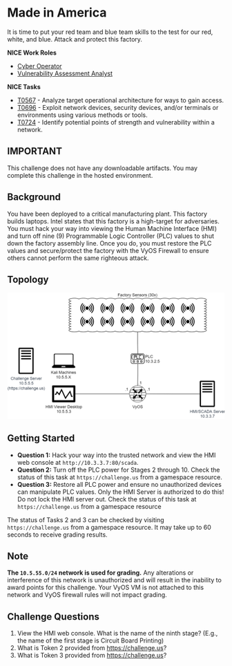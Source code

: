 # Made in America

It is time to put your red team and blue team skills to the test for our red, white, and blue. Attack and protect this factory. 

**NICE Work Roles** 

- [Cyber Operator](https://niccs.cisa.gov/workforce-development/nice-framework/work-roles/cyber-operator)
- [Vulnerability Assessment Analyst](https://niccs.cisa.gov/workforce-development/nice-framework/work-roles/vulnerability-assessment-analyst)

**NICE Tasks**

- [T0567](https://niccs.cisa.gov/workforce-development/nice-framework/tasks/t0567) - Analyze target operational architecture for ways to gain access.
- [T0696](https://niccs.cisa.gov/workforce-development/nice-framework/tasks/t0696) - Exploit network devices, security devices, and/or terminals or environments using various methods or tools.
- [T0724](https://niccs.cisa.gov/workforce-development/nice-framework/tasks/t0724) - Identify potential points of strength and vulnerability within a network.

## IMPORTANT

This challenge does not have any downloadable artifacts. You may complete this challenge in the hosted environment.

## Background

You have been deployed to a critical manufacturing plant. This factory builds laptops. Intel states that this factory is a high-target for adversaries. You must hack your way into viewing the Human Machine Interface (HMI) and turn off nine (9) Programmable Logic Controller (PLC) values to shut down the factory assembly line. Once you do, you must restore the PLC values and secure/protect the factory with the VyOS Firewall to ensure others cannot perform the same righteous attack.

## Topology

![c42-topology-1531999556.png](c42-topology-1531999556.png)

## Getting Started

- **Question 1:** Hack your way into the trusted network and view the HMI web console at `http://10.3.3.7:80/scada`.
- **Question 2:** Turn off the PLC power for Stages 2 through 10. Check the status of this task at `https://challenge.us` from a gamespace resource. 
- **Question 3:** Restore all PLC power and ensure no unauthorized devices can manipulate PLC values. Only the HMI Server is authorized to do this! Do not lock the HMI server out. Check the status of this task at `https://challenge.us` from a gamespace resource

The status of Tasks 2 and 3 can be checked by visiting `https://challenge.us` from a gamespace resource.  It may take up to 60 seconds to receive grading results. 

## Note
**The `10.5.55.0/24` network is used for grading.** Any alterations or interference of this network is unauthorized and will result in the inability to award points for this challenge. Your VyOS VM is not attached to this network and VyOS firewall rules will not impact grading.

## Challenge Questions

1. View the HMI web console. What is the name of the ninth stage? (E.g., the name of the first stage is Circuit Board Printing)  
2. What is Token 2 provided from https://challenge.us?  
3. What is Token 3 provided from https://challenge.us?

